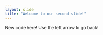 ```yaml
---
layout: slide
title: "Welcome to our second slide!"
---
```

New code here!
Use the left arrow to go back!

